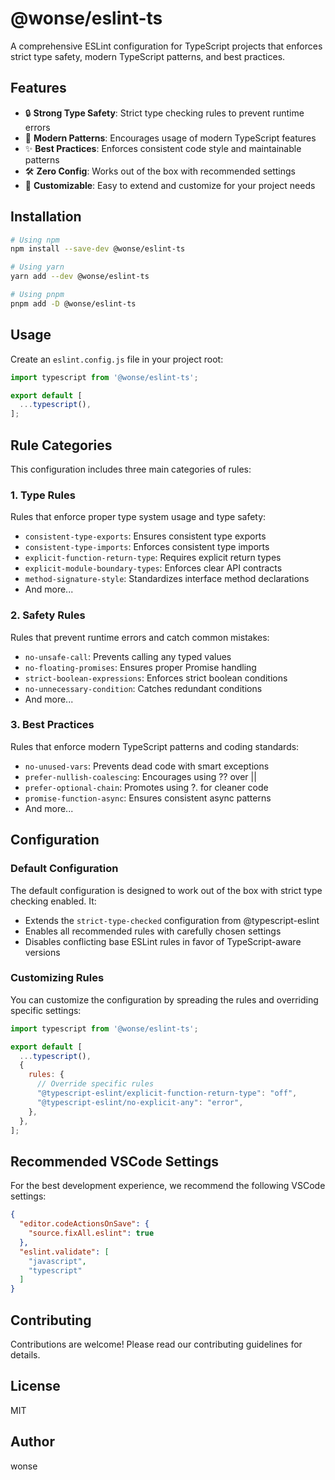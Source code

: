 # @wonse/eslint-ts

A comprehensive ESLint configuration for TypeScript projects that enforces strict type safety, modern TypeScript patterns, and best practices.

## Features

- 🔒 **Strong Type Safety**: Strict type checking rules to prevent runtime errors
- 🎯 **Modern Patterns**: Encourages usage of modern TypeScript features
- ✨ **Best Practices**: Enforces consistent code style and maintainable patterns
- 🛠 **Zero Config**: Works out of the box with recommended settings
- 🔧 **Customizable**: Easy to extend and customize for your project needs

## Installation

```bash
# Using npm
npm install --save-dev @wonse/eslint-ts

# Using yarn
yarn add --dev @wonse/eslint-ts

# Using pnpm
pnpm add -D @wonse/eslint-ts
```

## Usage

Create an `eslint.config.js` file in your project root:

```javascript
import typescript from '@wonse/eslint-ts';

export default [
  ...typescript(),
];
```

## Rule Categories

This configuration includes three main categories of rules:

### 1. Type Rules

Rules that enforce proper type system usage and type safety:

- `consistent-type-exports`: Ensures consistent type exports
- `consistent-type-imports`: Enforces consistent type imports
- `explicit-function-return-type`: Requires explicit return types
- `explicit-module-boundary-types`: Enforces clear API contracts
- `method-signature-style`: Standardizes interface method declarations
- And more...

### 2. Safety Rules

Rules that prevent runtime errors and catch common mistakes:

- `no-unsafe-call`: Prevents calling any typed values
- `no-floating-promises`: Ensures proper Promise handling
- `strict-boolean-expressions`: Enforces strict boolean conditions
- `no-unnecessary-condition`: Catches redundant conditions
- And more...

### 3. Best Practices

Rules that enforce modern TypeScript patterns and coding standards:

- `no-unused-vars`: Prevents dead code with smart exceptions
- `prefer-nullish-coalescing`: Encourages using ?? over ||
- `prefer-optional-chain`: Promotes using ?. for cleaner code
- `promise-function-async`: Ensures consistent async patterns
- And more...

## Configuration

### Default Configuration

The default configuration is designed to work out of the box with strict type checking enabled. It:

- Extends the `strict-type-checked` configuration from @typescript-eslint
- Enables all recommended rules with carefully chosen settings
- Disables conflicting base ESLint rules in favor of TypeScript-aware versions

### Customizing Rules

You can customize the configuration by spreading the rules and overriding specific settings:

```javascript
import typescript from '@wonse/eslint-ts';

export default [
  ...typescript(),
  {
    rules: {
      // Override specific rules
      "@typescript-eslint/explicit-function-return-type": "off",
      "@typescript-eslint/no-explicit-any": "error",
    },
  },
];
```

## Recommended VSCode Settings

For the best development experience, we recommend the following VSCode settings:

```json
{
  "editor.codeActionsOnSave": {
    "source.fixAll.eslint": true
  },
  "eslint.validate": [
    "javascript",
    "typescript"
  ]
}
```

## Contributing

Contributions are welcome! Please read our contributing guidelines for details.

## License

MIT

## Author

wonse 